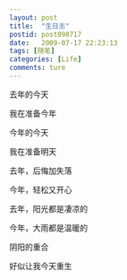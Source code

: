 ```yaml
---
layout: post
title:  "生日志"
postid: post090717
date:   2009-07-17 22:23:13
tags: [随笔]
categories: [Life]
comments: ture
---
```


去年的今天

我在准备今年

<!--more-->

今年的今天

我在准备明天

去年，后悔加失落

今年，轻松又开心

去年，阳光都是凄凉的

今年，大雨都是温暖的

阴阳的重合

好似让我今天重生
